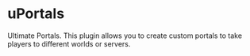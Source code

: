 # uPortals
Ultimate Portals. This plugin allows you to create custom portals to take players to different worlds or servers.
